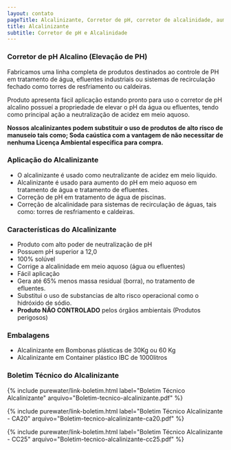 ```yaml
---
layout: contato
pageTitle: Alcalinizante, Corretor de pH, corretor de alcalinidade, aumentar pH, corrigir alcalinidade, alcalinidade de piscina, alterar ph, corrigir ph, corrigir alcalinidade da água,
title: Alcalinizante
subtitle: Corretor de pH e Alcalinidade
---
```


### Corretor de pH Alcalino (Elevação de PH)

Fabricamos uma linha completa de produtos destinados ao controle de PH em tratamento de água, efluentes industriais ou sistemas de recirculação fechado como torres de resfriamento ou caldeiras.

Produto apresenta fácil aplicação estando pronto para uso o corretor de pH alcalino possueí a propriedade de elevar o pH da água ou efluentes, tendo como principal ação a neutralização de acidez em meio aquoso.

**Nossos alcalinizantes podem substituir o uso de produtos de alto risco de manuseio tais como; Soda caústica com a vantagem de não necessitar de nenhuma Licença Ambiental especifica para compra.**

### Aplicação do Alcalinizante

- O alcalinizante é usado como neutralizante de acidez em meio líquido.
- Alcalinizante é usado para aumento do pH em meio aquoso em tratamento de água e tratamento de efluentes.
- Correção de pH em tratamento de água de piscinas.
- Correção de alcalinidade para sistemas de recirculação de águas, tais como: torres de resfriamento e caldeiras.

### Características do Alcalinizante

- Produto com alto poder de neutralização de pH
- Possuem pH superior a 12,0
- 100% solúvel
- Corrige a alcalinidade em meio aquoso (água ou efluentes)
- Fácil aplicação
- Gera até 65% menos massa residual (borra), no tratamento de efluentes.
- Substitui o uso de substancias de alto risco operacional como o hidróxido de sódio.
- **Produto NÃO CONTROLADO** pelos órgãos ambientais (Produtos perigosos)

### Embalagens

- Alcalinizante em Bombonas plásticas de 30Kg ou 60 Kg
- Alcalinizante em Container plástico IBC de 1000litros

### Boletim Técnico do Alcalinizante

{% include purewater/link-boletim.html 
   label="Boletim Técnico Alcalinizante" 
   arquivo="Boletim-tecnico-alcalinizante.pdf" %}

{% include purewater/link-boletim.html 
   label="Boletim Técnico Alcalinizante - CA20" 
   arquivo="Boletim-tecnico-alcalinizante-ca20.pdf" %}

{% include purewater/link-boletim.html 
   label="Boletim Técnico Alcalinizante - CC25" 
   arquivo="Boletim-tecnico-alcalinizante-cc25.pdf" %}
